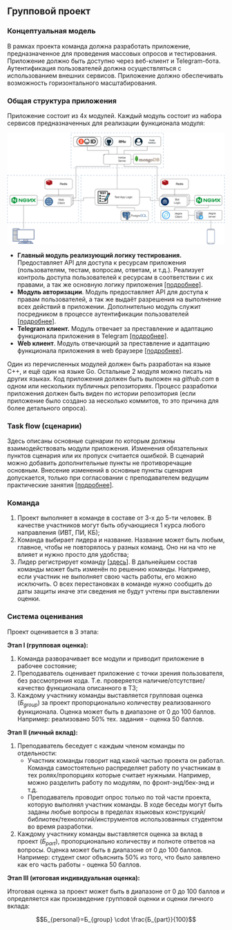 ## Групповой проект

### Концептуальная модель

В рамках проекта команда должна разработать приложение, предназначенное для проведения массовых опросов и тестирования. Приложение должно быть доступно через веб-клиент и Telegram-бота. Аутентификация пользователей должна осуществляться с использованием внешних сервисов. Приложение должно обеспечивать возможность горизонтального масштабирования.

### Общая структура приложения

Приложение состоит из 4х модулей. Каждый модуль состоит из набора сервисов предназначенных для реализации функционала модуля:

![](./img/app_diagram.svg)

- **Главный модуль реализующий логику тестирования.** Предоставляет API для доступа к ресурсам приложения (пользователям, тестам, вопросам, ответам, и т.д.). Реализует контроль доступа пользователей к ресурсам в соответствии с их правами, а так же основную логику приложения [[подробнее]](./details/main_resource_module.md).
- **Модуль авторизации**. Модуль предоставляет API для доступа к правам пользователей, а так же выдаёт разрешения на выполнение всех действий в приложении. Дополнительно модуль служит посредником в процессе аутентификации пользователей [[подробнее]](./details/authorization_module.md).
- **Telegram клиент.** Модуль отвечает за преставление и адаптацию функционала приложения в Telegram [[подробнее]](./details/telegram_client.md).
- **Web клиент**. Модуль отвечающий за преставление и адаптацию функционала приложения в web браузере [[подробнее]](./details/web_client.md).

Один из перечисленных модулей должен быть разработан на языке С++, и ещё один на языке Go. Остальные 2 модуля можно писать на других языках. Код приложения должен быть выложен на *github.com* в одном или нескольких публичных репозиториях. Процесс разработки приложения должен быть виден по истории репозитория (если приложение было создано за несколько коммитов, то это причина для более детального опроса).

### Task flow (сценарии)

Здесь описаны основные сценарии по которым должны взаимодействовать модули приложения. Изменения обязательных пунктов сценария или их пропуск считается ошибкой. В сценарий можно добавить дополнительные пункты не противоречащие основным. Внесение изменений в основные пункты сценария допускается, только при согласовании с преподавателем ведущим практические занятия [[подробнее]](./details/task_flow.md).

### Команда

1. Проект выполняет в команде в составе от 3-х до 5-ти человек. В качестве участников могут быть обучающиеся 1 курса любого направления (ИВТ, ПИ, КБ);
2. Команда выбирает лидера и название. Название может быть любым, главное, чтобы не повторялось у разных команд. Оно ни на что не влияет и нужно просто для удобства;
3. Лидер регистрирует команду [[здесь](https://docs.google.com/forms/d/e/1FAIpQLSf7b4pwPeBPB3hkuKrxeYm5LH-Z0MjqVnj1QVbdx2zXyLOyMQ/viewform?usp=sf_link)]. В дальнейшем состав команды может быть изменён по решению команды. Например, если участник не выполняет свою часть работы, его можно исключить. О всех перестановках в команде нужно сообщить до даты защиты иначе эти сведения не будут учтены при выставлении оценки.

### Система оценивания

Проект оценивается в 3 этапа:

**Этап I (групповая оценка):**

1. Команда разворачивает все модули и приводит приложение в рабочее состояние;
2. Преподаватель оценивает приложение с точки зрения пользователя, без рассмотрения кода. Т.е. проверяется наличие/отсутствие/качество функционала описанного в ТЗ;
3. Каждому участнику команды выставляется групповая оценка ($Б_{group}$) за проект пропорционально количеству реализованного функционала. Оценка может быть в диапазоне от 0 до 100 баллов. Например: реализовано 50% тех. задания - оценка 50 баллов.

**Этап II (личный вклад):**

1. Преподаватель беседует с каждым членом команды по отдельности:
   - Участник команды говорит над какой частью проекта он работал. Команда самостоятельно распределяет работу по участникам в тех ролях/пропорциях которые считает нужными. Например, можно разделить работу по модулям, по фронт-энд/бек-энд и т.д.
   - Преподаватель проводит опрос только по той части проекта, которую выполнял участник команды. В ходе беседы могут быть заданы любые вопросы в пределах языковых конструкций/библиотек/технологий/инструментов использованных студентом во время разработки.
2. Каждому участнику команды выставляется оценка за вклад в проект ($Б_{part}$), пропорционально количеству и полноте ответов на вопросы. Оценка может быть в диапазоне от 0 до 100 баллов. Например: студент смог объяснить 50% из того, что было заявлено как его часть работы - оценка 50 баллов.

**Этап III (итоговая индивидуальная оценка):**

Итоговая оценка за проект может быть в диапазоне от 0 до 100 баллов и определяется как произведение групповой оценки и оценки личного вклада:

$$Б_{personal}=Б_{group} \cdot \frac{Б_{part}}{100}$$

